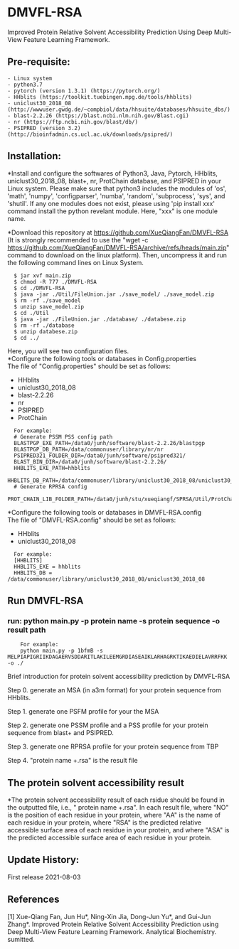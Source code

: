 # DMVFL-RSA
Improved Protein Relative Solvent Accessibility Prediction Using Deep Multi-View Feature Learning Framework.

## Pre-requisite:  
    - Linux system
    - python3.7
    - pytorch (version 1.3.1) (https://pytorch.org/)
    - HHblits (https://toolkit.tuebingen.mpg.de/tools/hhblits)
    - uniclust30_2018_08 (http://wwwuser.gwdg.de/~compbiol/data/hhsuite/databases/hhsuite_dbs/)
    - blast-2.2.26 (https://blast.ncbi.nlm.nih.gov/Blast.cgi)
    - nr (https://ftp.ncbi.nih.gov/blast/db/)  
    - PSIPRED (version 3.2) (http://bioinfadmin.cs.ucl.ac.uk/downloads/psipred/)

## Installation:

*Install and configure the softwares of Python3, Java, Pytorch, HHblits, uniclust30_2018_08, blast+, nr, ProtChain database, and PSIPRED in your Linux system. Please make sure that python3 includes the modules of 'os', 'math', 'numpy', 'configparser', 'numba', 'random', 'subprocess', 'sys', and 'shutil'. If any one modules does not exist, please using 'pip install xxx' command install the python revelant module. Here, "xxx" is one module name.

*Download this repository at https://github.com/XueQiangFan/DMVFL-RSA (It is strongly recommended to use the "wget -c https://github.com/XueQiangFan/DMVFL-RSA/archive/refs/heads/main.zip" command to download on the linux platform). Then, uncompress it and run the following command lines on Linux System.


~~~
  $ jar xvf main.zip  
  $ chmod -R 777 ./DMVFL-RSA
  $ cd ./DMVFL-RSA
  $ java -jar ./Util/FileUnion.jar ./save_model/ ./save_model.zip
  $ rm -rf ./save_model
  $ unzip save_model.zip 
  $ cd ./Util
  $ java -jar ./FileUnion.jar ./database/ ./databese.zip
  $ rm -rf ./database
  $ unzip databese.zip
  $ cd ../
~~~
Here, you will see two configuration files.      
*Configure the following tools or databases in Config.properties    
 The file of "Config.properties" should be set as follows:   
- HHblits 
- uniclust30_2018_08
- blast-2.2.26
- nr
- PSIPRED
- ProtChain   
~~~
  For example:  
  # Generate PSSM PSS config path
  BLASTPGP_EXE_PATH=/data0/junh/software/blast-2.2.26/blastpgp
  BLASTPGP_DB_PATH=/data/commonuser/library/nr/nr
  PSIPRED321_FOLDER_DIR=/data0/junh/software/psipred321/
  BLAST_BIN_DIR=/data0/junh/software/blast-2.2.26/
  HHBLITS_EXE_PATH=hhblits
  HHBLITS_DB_PATH=/data/commonuser/library/uniclust30_2018_08/uniclust30_2018_08
  # Generate RPRSA config 
  PROT_CHAIN_LIB_FOLDER_PATH=/data0/junh/stu/xueqiangf/SPRSA/Util/ProtChain
~~~

*Configure the following tools or databases in DMVFL-RSA.config  
  The file of "DMVFL-RSA.config" should be set as follows:
- HHblits
-  uniclust30_2018_08
~~~
  For example:  
  [HHBLITS]
  HHBLITS_EXE = hhblits
  HHBLITS_DB = /data/commonuser/library/uniclust30_2018_08/uniclust30_2018_08
~~~

## Run DMVFL-RSA 
### run: python main.py -p protein name -s protein sequence -o result path
~~~
    For example:
    python main.py -p 1bfmB -s MELPIAPIGRIIKDAGAERVSDDARITLAKILEEMGRDIASEAIKLARHAGRKTIKAEDIELAVRRFKK -o ./
~~~

Brief introduction for protein solvent accessibility prediction by DMVFL-RSA

Step 0. generate an MSA (in a3m format) for your protein sequence from HHblits.

Step 1. generate one PSFM profile for your the MSA

Step 2. generate one PSSM profile and a PSS profile for your protein sequence from blast+ and PSIPRED.

Step 3. generate one RPRSA profile for your protein sequence from TBP

Step 4.  "protein name +.rsa" is the result file

## The protein solvent accessibility result

*The protein solvent accessibility result of each rsidue should be found in the outputted file, i.e., " protein name +.rsa". In each result file, where "NO" is the position of each residue in your protein, where "AA" is the name of each residue in your protein, where "RSA" is the predicted relative accessible surface area of each residue in your protein, and where "ASA" is the predicted accessible surface area of each residue in your protein.

## Update History:

First release 2021-08-03

## References

[1] Xue-Qiang Fan, Jun Hu*, Ning-Xin Jia, Dong-Jun Yu*, and Gui-Jun Zhang*. Improved Protein Relative Solvent Accessibility Prediction using Deep Multi-View Feature Learning Framework. Analytical Biochemistry. sumitted.

